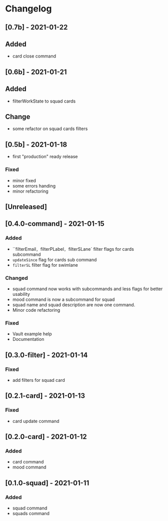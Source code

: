 # Changelog


## [0.7b] - 2021-01-22
## Added
- card close command

## [0.6b] - 2021-01-21
## Added
- filterWorkState to squad cards

## Change
- some refactor on squad cards filters


## [0.5b] - 2021-01-18

- first "production" ready release

### Fixed
- minor fixed
- some errors handing
- minor refactoring

## [Unreleased]

## [0.4.0-command] - 2021-01-15
### Added
- ``filterEmail`, `filterPLabel`, `filterSLane` filter flags for cards subcommand
- `updateSince` flag for cards sub command
- `filterSL` filter flag for swimlane

### Changed
- squad command now works with subcommands and less flags for better usability
- mood command is now a subcommand for squad
- squad name and squad description are now one command.
- Minor code refactoring

### Fixed
- Vault example help
- Documentation

## [0.3.0-filter] - 2021-01-14
### Fixed
- add filters for squad card

## [0.2.1-card] - 2021-01-13
### Fixed
- card update command

## [0.2.0-card] - 2021-01-12
### Added
- card command
- mood command

## [0.1.0-squad] - 2021-01-11
### Added
- squad command
- squads command

